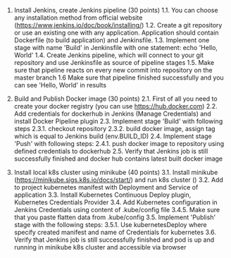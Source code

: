1. Install Jenkins, create Jenkins pipeline (30 points)
    1.1. You can choose any installation method from official website (https://www.jenkins.io/doc/book/installing/)
    1.2. Create a git repository or use an existing one with any application. Application should contain Dockerfile (to build application) and Jenkinsfile.
    1.3. Implement one stage with name 'Build' in Jenkinsfile with one statement: echo 'Hello, World'
    1.4. Create Jenkins pipeline, which will connect to your git repository and use Jenkinsfile as source of pipeline stages
    1.5. Make sure that pipeline reacts on every new commit into repository on the master branch
    1.6 Make sure that pipeline finished successfully and you can see 'Hello, World' in results

2. Build and Publish Docker image (30 points)
    2.1. First of all you need to create your docker registry (you can use https://hub.docker.com)
    2.2. Add credentials for dockerhub in Jenkins (Manage Credentials) and install Docker Pipeline plugin
    2.3. Implement stage 'Build' with following steps 
        2.3.1. checkout repository
        2.3.2. build docker image, assign tag which is equal to Jenkins build (env.BUILD_ID)
    2.4. Implement stage 'Push' with following steps:
        2.4.1. push docker image to repository using defined credentials to dockerhub
    2.5. Verify that Jenkins job is still successfully finished and docker hub contains latest built docker image

3. Install local k8s cluster using minikube (40 points)
    3.1. Install minikube (https://minikube.sigs.k8s.io/docs/start/) and run k8s cluster ()
    3.2. Add to project kubernetes manifest with Deployment and Service of application
    3.3. Install Kubernetes Continuous Deploy plugin, Kubernetes Credentials Provider
    3.4. Add Kubernetes configuration in Jenkins Credentials using content of .kube/config file
        3.4.5. Make sure that you paste flatten data from .kube/config
    3.5. Implement 'Publish' stage with the following steps:
        3.5.1. Use kubernetesDeploy where specify created manifest and name of Credentials for kubernetes
    3.6. Verify that Jenkins job is still successfully finished and pod is up and running in minikube k8s cluster and accessible via browser


